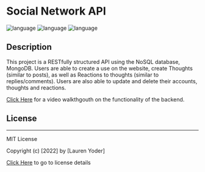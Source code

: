 # Social Network API

  ![language](https://img.shields.io/badge/Express.js-^4.17.1-yellow)
  ![language](https://img.shields.io/badge/MongoDB-update-blue)
  ![language](https://img.shields.io/badge/Mongoose-update-green)


## Description

This project is a RESTfully structured API using the NoSQL database, MongoDB. Users are able to create a use on the website, create Thoughts (similar to posts), as well as Reactions to thoughts (similar to replies/comments). Users are also able to update and delete their accounts, thoughts and reactions.

[Click Here]("https://drive.google.com/file/d/1TpmLUiQBLYoi6oeM50dLySzhgJsdf0Mh/view") for a video walkthgouth on the functionality of the backend.

## License

  -----------------------

  MIT License 

  Copyright (c) [2022] by [Lauren Yoder]

  [Click Here](https://choosealicense.com/licenses/mit/) to go to license details